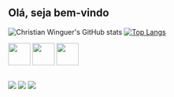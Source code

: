 ## Olá, seja bem-vindo

![Christian Winguer's GitHub stats](https://github-readme-stats.vercel.app/api?username=ChristianWinguer&count_private=true&show_icons=true&theme=tokyonight)
[![Top Langs](https://github-readme-stats.vercel.app/api/top-langs/?username=ChristianWinguer&count_private=true&theme=tokyonight&layout=compact)](https://github.com/ChristianWinguer/github-readme-stats)

<img src="https://cdn.jsdelivr.net/gh/devicons/devicon/icons/html5/html5-original.svg" width="45px" height="45px" /> <img src="https://cdn.jsdelivr.net/gh/devicons/devicon/icons/css3/css3-original.svg" width="45px" height="45px" /> <img src="https://cdn.jsdelivr.net/gh/devicons/devicon/icons/javascript/javascript-original.svg" width="45px" height="45px"/> 

##
<div> 
  <a href="https://www.instagram.com/chris.winguer/" target="_blank"><img src="https://img.shields.io/badge/-Instagram-%23E4405F?style=for-the-badge&logo=instagram&logoColor=white" target="_blank"></a>
  <a href = "mailto:christianwinguercontato@gmail.com"><img src="https://img.shields.io/badge/-Gmail-%23333?style=for-the-badge&logo=gmail&logoColor=white" target="_blank"></a>
  <a href="https://www.linkedin.com/in/christian-winguer-214324248/" target="_blank"><img src="https://img.shields.io/badge/-LinkedIn-%230077B5?style=for-the-badge&logo=linkedin&logoColor=white" target="_blank"></a> 
  
</div>

